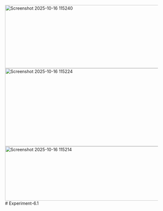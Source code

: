<img width="975" height="208" alt="Screenshot 2025-10-16 115240" src="https://github.com/user-attachments/assets/2fefb28d-2b4c-4e69-92d7-a46e83b27b70" />
<img width="968" height="257" alt="Screenshot 2025-10-16 115224" src="https://github.com/user-attachments/assets/929a986c-d4b7-4e33-81a5-bc0dd54bb92d" />
<img width="971" height="179" alt="Screenshot 2025-10-16 115214" src="https://github.com/user-attachments/assets/7eb84718-2c84-479f-9999-c34bc4edc980" />
# Experiment-6.1
